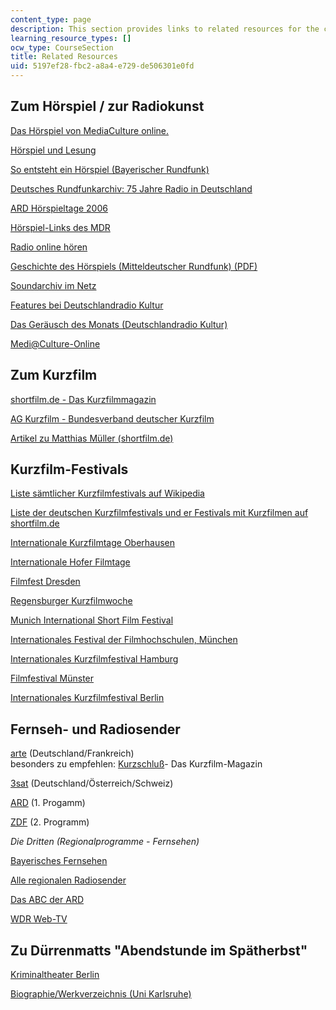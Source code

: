 ```yaml
---
content_type: page
description: This section provides links to related resources for the course.
learning_resource_types: []
ocw_type: CourseSection
title: Related Resources
uid: 5197ef28-fbc2-a8a4-e729-de506301e0fd
---
```


Zum Hörspiel / zur Radiokunst
-----------------------------

[Das Hörspiel von MediaCulture online.](http://www.mediaculture-online.de/Das_H_rspiel.44.0.html)

[Hörspiel und Lesung](http://www.ard.de/radio)

[So entsteht ein Hörspiel (Bayerischer Rundfunk)](http://www.br-online.de/)

[Deutsches Rundfunkarchiv: 75 Jahre Radio in Deutschland](http://www.dra.de/rundfunkgeschichte/75jahreradio/start.html)

[ARD Hörspieltage 2006](http://www.ard.de/radio)

[Hörspiel-Links des MDR](http://www.mdr.de/mdr-figaro/hoerspiel/139819.html)

[Radio online hören](http://web.ard.de/radio/radionet/index.php?ressort=hoerspiel)

[Geschichte des Hörspiels (Mitteldeutscher Rundfunk) (PDF)](https://www.hdm-stuttgart.de/~curdt/Hoerspiel_Szczypula.pdf)

[Soundarchiv im Netz](http://www.hoerspielbox.de/frameset.htm)

[Features bei Deutschlandradio Kultur](http://www.dradio.de/dkultur/sendungen/feature/)

[Das Geräusch des Monats (Deutschlandradio Kultur)](http://www.dradio.de/dkultur/sendungen/geraeusch/beitrag/)

[Medi@Culture-Online](http://www.mediaculture-online.de/)

Zum Kurzfilm
------------

[shortfilm.de - Das Kurzfilmmagazin](http://www.shortfilm.de/)

[AG Kurzfilm - Bundesverband deutscher Kurzfilm](http://www.ag-kurzfilm.de/)

[Artikel zu Matthias Müller (shortfilm.de)](http://www.kurzfilmtage.de/)

Kurzfilm-Festivals
------------------

[Liste sämtlicher Kurzfilmfestivals auf Wikipedia](http://de.wikipedia.org/wiki/Kurzfilmfestival)

[Liste der deutschen Kurzfilmfestivals und er Festivals mit Kurzfilmen auf shortfilm.de](http://www.shortfilm.de/index.php?id=473&L=0)

[Internationale Kurzfilmtage Oberhausen](http://www.kurzfilmtage.de/)

[Internationale Hofer Filmtage](http://www.hofer-filmtage.de/)

[Filmfest Dresden](https://web.archive.org/web/20110915100052/http://www.filmfest-dresden.de/en/filmanmeldung.html)

[Regensburger Kurzfilmwoche](http://www.regensburger-kurzfilmwoche.de/)

[Munich International Short Film Festival](http://www.muc-intl.de/)

[Internationales Festival der Filmhochschulen, München](http://www.filmschoolfest-munich.de/rc/HFF_DE/home/index.asp)

[Internationales Kurzfilmfestival Hamburg](http://www.shortfilm.com/index.php?id=ikffhome&L=0)

[Filmfestival Münster](https://web.archive.org/web/20131005035224/http://www.filmfestival.muenster.de/_2005_/)

[Internationales Kurzfilmfestival Berlin](http://www.interfilm.de/festival2009)

Fernseh- und Radiosender
------------------------

[arte](http://www.arte.tv/fr) (Deutschland/Frankreich)  
besonders zu empfehlen: [Kurzschluß](http://www.arte.tv/de/film/kurzschluss/184414.html)\- Das Kurzfilm-Magazin

[3sat](http://www.3sat.de/) (Deutschland/Österreich/Schweiz)

[ARD](http://www.daserste.de/) (1. Progamm)

[ZDF](http://www.zdf.de) (2. Programm)

_Die Dritten (Regionalprogramme - Fernsehen)_

[Bayerisches Fernsehen](http://www.br-online.de/)

[Alle regionalen Radiosender](https://web.archive.org/web/20130204160848/http://www.ard.de/radio/alle-wellen/-/id=135130/14o6sfo/index.html)

[Das ABC der ARD](http://www.ard.de/home/intern/fakten/abc-der-ard/ABC_der_ARD/175396/index.html)

[WDR Web-TV](http://www.wdr.de/themen/homepages/webtv.jhtml)

Zu Dürrenmatts "Abendstunde im Spätherbst"
------------------------------------------

[Kriminaltheater Berlin](http://www.kriminaltheater.de/ )

[Biographie/Werkverzeichnis (Uni Karlsruhe)](http://www.lehrer.uni-karlsruhe.de/~za874/homepage/duerrenmatt.htm)